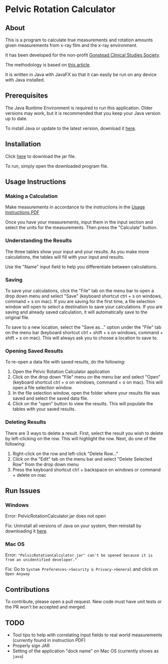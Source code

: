 # Pelvic Rotation Calculator
## About
This is a program to calculate true measurements and rotation amounts given measurements from x-ray film and the x-ray environment.

It has been developed for the non-profit [Gonstead Clinical Studies Society](gonstead.com).

The methodology is based on [this article](https://github.com/dereklopes/PelvicRotationCalculator/blob/master/Pelvic%20Rotation%20article.pdf).

It is written in Java with JavaFX so that it can easily be run on any device with Java installed.

## Prerequisites

The Java Runtime Environment is required to run this application. Older versions may work, but it is recommended that you keep your Java version up to date.

To install Java or update to the latest version, download it [here](https://java.com/download).

## Installation

Click [here](https://github.com/dereklopes/PelvicRotationCalculator/raw/master/out/build/PelvicRotationCalculator.jar) to download the jar file.

To run, simply open the downloaded program file.

## Usage Instructions

### Making a Calculation
Make measurements in accordance to the instructions in the [Usage Instructions PDF](https://github.com/dereklopes/PelvicRotationCalculator/blob/master/UsageInstructions.pdf)

Once you have your measurements, input them in the input section and select the units for the measurements. Then press the "Calculate" button.

### Understanding the Results

The three tables show your input and your results. As you make more calculations, the tables will fill with your input and results. 

Use the "Name" input field to help you differentiate between calculations.

### Saving

To save your calculations, click the "File" tab on the menu bar to open a drop down menu and select "Save" (keyboard shortcut ctrl + s on windows, command + s on mac). If you are saving for the first time, a file selection window will open to select a destination to save your calculations. If you are saving and already saved calculation, it will automatically save to the original file.

To save to a new location, select the "Save as..." option under the "File" tab on the menu bar (keyboard shortcut ctrl + shift + s on windows, command + shift + s on mac). This will always ask you to choose a location to save to.

### Opening Saved Results

To re-open a data file with saved results, do the following:

1. Open the Pelvic Rotation Calculator application
2. Click on the drop down "File" menu on the menu bar and select "Open" (keyboard shortcut ctrl + o on windows, command + o on mac). This will open a file selection window.
3. In the file selection window, open the folder where your results file was saved and select the saved data file.
4. Click on the "open" button to view the results. This will populate the tables with your saved results.

### Deleting Results

There are 3 ways to delete a result. First, select the result you wish to delete by left-clicking on the row. This will highlight the row. Next, do one of the following:

1. Right-click on the row and left-click "Delete Row..."
2. Click on the "Edit" tab on the menu bar and select "Delete Selected Row" from the drop down menu
3. Press the keyboard shortcut ctrl + backspace on windows or command + delete on mac

## Run Issues

### Windows

Error: PelvicRotationCalculator.jar does not open

Fix: Uninstall all versions of Java on your system, then reinstall by downloading it [here](https://java.com/download).

### Mac OS

Error: `"PelvicRotationCalculator.jar" can't be opened because it is from an unidentified developer."`

Fix: Go to `System Preferences->Security & Privacy->General` and click on `Open Anyway`

## Contributions

To contribute, please open a pull request. New code must have unit tests or the PR won't be accepted and merged.

## TODO

- Tool tips to help with correlating input fields to real world measurements (currently found in instruction PDF)
- Properly sign JAR
- Setting of the application "dock name" on Mac OS (currently shows as `java`)

